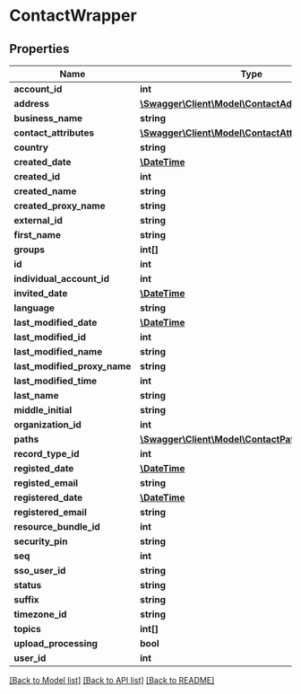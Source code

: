# ContactWrapper

## Properties
Name | Type | Description | Notes
------------ | ------------- | ------------- | -------------
**account_id** | **int** |  | [optional] 
**address** | [**\Swagger\Client\Model\ContactAddressWrapper[]**](ContactAddressWrapper.md) |  | [optional] 
**business_name** | **string** |  | [optional] 
**contact_attributes** | [**\Swagger\Client\Model\ContactAttributeWrapper[]**](ContactAttributeWrapper.md) |  | [optional] 
**country** | **string** |  | [optional] 
**created_date** | [**\DateTime**](\DateTime.md) |  | [optional] 
**created_id** | **int** |  | [optional] 
**created_name** | **string** |  | [optional] 
**created_proxy_name** | **string** |  | [optional] 
**external_id** | **string** |  | [optional] 
**first_name** | **string** |  | [optional] 
**groups** | **int[]** |  | [optional] 
**id** | **int** |  | [optional] 
**individual_account_id** | **int** |  | [optional] 
**invited_date** | [**\DateTime**](\DateTime.md) |  | [optional] 
**language** | **string** |  | [optional] 
**last_modified_date** | [**\DateTime**](\DateTime.md) |  | [optional] 
**last_modified_id** | **int** |  | [optional] 
**last_modified_name** | **string** |  | [optional] 
**last_modified_proxy_name** | **string** |  | [optional] 
**last_modified_time** | **int** |  | [optional] 
**last_name** | **string** |  | [optional] 
**middle_initial** | **string** |  | [optional] 
**organization_id** | **int** |  | [optional] 
**paths** | [**\Swagger\Client\Model\ContactPathWrapper[]**](ContactPathWrapper.md) |  | [optional] 
**record_type_id** | **int** |  | [optional] 
**registed_date** | [**\DateTime**](\DateTime.md) |  | [optional] 
**registed_email** | **string** |  | [optional] 
**registered_date** | [**\DateTime**](\DateTime.md) |  | [optional] 
**registered_email** | **string** |  | [optional] 
**resource_bundle_id** | **int** |  | [optional] 
**security_pin** | **string** |  | [optional] 
**seq** | **int** |  | [optional] 
**sso_user_id** | **string** |  | [optional] 
**status** | **string** |  | [optional] 
**suffix** | **string** |  | [optional] 
**timezone_id** | **string** |  | [optional] 
**topics** | **int[]** |  | [optional] 
**upload_processing** | **bool** |  | [optional] 
**user_id** | **int** |  | [optional] 

[[Back to Model list]](../README.md#documentation-for-models) [[Back to API list]](../README.md#documentation-for-api-endpoints) [[Back to README]](../README.md)



